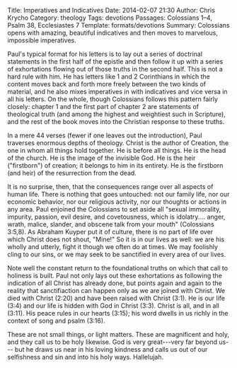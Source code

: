 Title: Imperatives and Indicatives
Date: 2014-02-07 21:30
Author: Chris Krycho
Category: theology
Tags: devotions
Passages: Colossians 1–4, Psalm 38, Ecclesiastes 7
Template: formats/devotions
Summary: Colossians opens with amazing, beautiful indicatives and then moves to marvelous, impossible imperatives.

Paul's typical format for his letters is to lay out a series of doctrinal
statements in the first half of the epistle and then follow it up with a series
of exhortations flowing out of those truths in the second half. This is not a
hard rule with him. He has letters like 1 and 2 Corinthians in which the content
moves back and forth more freely between the two kinds of material, and he also
mixes imperatives in with indicatives and vice versa in all his letters. On the
whole, though Colossians follows this pattern fairly closely: chapter 1 and the
first part of chapter 2 are statements of theological truth (and among the
highest and weightiest such in Scripture), and the rest of the book moves into
the Christian response to these truths.

In a mere 44 verses (fewer if one leaves out the introduction), Paul traverses
enormous depths of theology. Christ is the author of Creation, the one in whom
all things hold together. He is before all things. He is the head of the church.
He is the image of the invisible God. He is the heir ("firstborn") of creation;
it belongs to him in its entirety. He is the firstborn (and heir) of the
resurrection from the dead.

It is no surprise, then, that the consequences range over all aspects of human
life. There is nothing that goes untouched: not our family life, nor our
economic behavior, nor our religious activity, nor our thoughts or actions in
any area. Paul enjoined the Colossians to set aside all "sexual immorality,
impurity, passion, evil desire, and covetousness, which is idolatry.... anger,
wrath, malice, slander, and obscene talk from your mouth" (Colossians 3:5,8). As
Abraham Kuyper put it of culture, there is no part of life over which Christ
does not shout, "Mine!" So it is in our lives as well: we are his wholly and
utterly, fight it though we often do at times. We may foolishly cling to our
sins, or we may seek to be sanctified in every area of our lives.

Note well the constant return to the foundational truths on which that call to
holiness is built. Paul not only lays out these exhortations as following the
indication of all Christ has already done, but points again and again to the
reality that sanctifiaction can happen only as we are joined with Christ. We
died with Christ (2:20) and have been raised with Christ (3:1). He is our life
(3:4) and our life is hidden with God in Christ (3:3). Christ is all, and in all
(3:11). His peace rules in our hearts (3:15); his word dwells in us richly in
the context of song and psalm (3:16).

These are not small things, or light matters. These are magnificent and holy,
and they call us to be holy likewise. God is very great---very far beyond us---
but he draws us near in his loving kindness and calls us out of our selfishness
and sin and into his holy ways. Hallelujah.